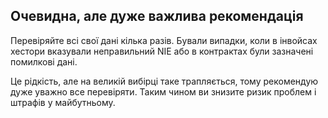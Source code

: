 ## Очевидна, але дуже важлива рекомендація

Перевіряйте всі свої дані кілька разів. Бували випадки, коли в інвойсах хестори вказували неправильний NIE або в
контрактах були зазначені помилкові дані.

Це рідкість, але на великій вибірці таке трапляється, тому рекомендую дуже уважно все перевіряти. Таким чином ви знизите
ризик проблем і штрафів у майбутньому.
